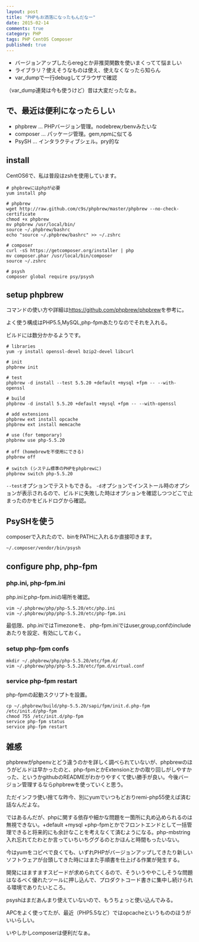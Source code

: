 ```yaml
---
layout: post
title: "PHPもお洒落になったもんだなー"
date: 2015-02-14
comments: true
category: PHP
tags: PHP CentOS Composer
published: true
---
```




- バージョンアップしたらeregとか非推奨関数を使いまくってて悩ましい
- ライブラリ？使えそうなものは使え、使えなくなったら知らん
- var_dumpで一行debugしてブラウザで確認

（var_dump連発は今も使うけど）昔は大変だったなぁ。

## で、最近は便利になったらしい

- phpbrew ... PHPバージョン管理。nodebrew,rbenvみたいな
- composer ... パッケージ管理。gem,npmに似てる
- PsySH ... インタラクティブシェル。pry的な

## install

CentOS6で、私は普段はzshを使用しています。

```
# phpbrewにはphpが必要
yum install php

# phpbrew
wget http://raw.github.com/c9s/phpbrew/master/phpbrew --no-check-certificate
chmod +x phpbrew
mv phpbrew /usr/local/bin/
source ~/.phpbrew/bashrc
echo "source ~/.phpbrew/bashrc" >> ~/.zshrc

# composer
curl -sS https://getcomposer.org/installer | php
mv composer.phar /usr/local/bin/composer
source ~/.zshrc

# psysh
composer global require psy/psysh
```

## setup phpbrew

コマンドの使い方や詳細は<https://github.com/phpbrew/phpbrew>を参考に。

よく使う構成はPHP5.5,MySQL,php-fpmあたりなのでそれを入れる。

ビルドには数分かかるようです。

```
# libraries
yum -y install openssl-devel bzip2-devel libcurl

# init
phpbrew init

# test
phpbrew -d install --test 5.5.20 +default +mysql +fpm -- --with-openssl

# build
phpbrew -d install 5.5.20 +default +mysql +fpm -- --with-openssl

# add extensions
phpbrew ext install opcache
phpbrew ext install memcache

# use (for temporary)
phpbrew use php-5.5.20

# off (homebrewを不使用にできる)
phpbrew off

# switch (システム標準のPHPをphpbrewに)
phpbrew switch php-5.5.20
```

`--test`オプションでテストもできる。
`-d`オプションでインストール時のオプションが表示されるので、ビルドに失敗した時はオプションを確認しつつどこで止まったのかをビルドログから確認。

## PsySHを使う

composerで入れたので、binをPATHに入れるか直接叩きます。

```
~/.composer/vendor/bin/psysh
```

## configure php, php-fpm

### php.ini, php-fpm.ini

php.iniとphp-fpm.iniの場所を確認。

```
vim ~/.phpbrew/php/php-5.5.20/etc/php.ini
vim ~/.phpbrew/php/php-5.5.20/etc/php-fpm.ini
```

最低限、php.iniではTimezoneを、
php-fpm.iniではuser,group,confのinclude
あたりを設定、有効にしておく。

### setup php-fpm confs

```
mkdir ~/.phpbrew/php/php-5.5.20/etc/fpm.d/
vim ~/.phpbrew/php/php-5.5.20/etc/fpm.d/virtual.conf
```

### service php-fpm restart

php-fpmの起動スクリプトを設置。

```
cp ~/.phpbrew/build/php-5.5.20/sapi/fpm/init.d.php-fpm /etc/init.d/php-fpm
chmod 755 /etc/init.d/php-fpm
service php-fpm status
service php-fpm restart
```

## 雑感

phpbrewがphpenvとどう違うのかを詳しく調べられていないが、phpbrewのほうがビルドは早かったのと、php-fpmとかExtensionとかの取り回しがしやすかった、というかgithubのREADMEがわかりやすくて使い勝手が良い。今後バージョン管理するならphpbrewを使っていくと思う。

ただインフラ使い捨てな昨今、別にyumでいつもどおりremi-php55使えば済む話なんだよな。

ではあるんだが、phpに関する依存や細かな問題を一箇所に丸め込められるのは無視できない。+default +mysql +php-fpmとかでフロントエンドとして一括管理できると将来的にも余計なことを考えなくて済むようになる。php-mbstring入れ忘れてたわとか言っていちいちググるのとかほんと時間もったいない。

今はyumをコピペで良くても、いずれPHPがバージョンアップしてきたり新しいソフトウェアが台頭してきた時にはまた手順書を仕上げる作業が発生する。

開発にはますますスピードが求められてくるので、そういうややこしそうな問題はなるべく優れたツールに押し込んで、プロダクトコード書きに集中し続けられる環境でありたいところ。

psyshはまだあんまり使えていないので、もうちょっと使い込んでみる。

APCをよく使ってたが、最近（PHP5.5など）ではopcacheというもののほうがいいらしい。

いやしかしcomposerは便利だなぁ。